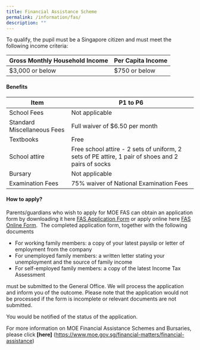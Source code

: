 ```yaml
---
title: Financial Assistance Scheme
permalink: /information/fas/
description: ""
---
```

To qualify, the pupil must be a Singapore citizen and must meet the following income criteria:

| Gross Monthly Household Income | Per Capita Income |
| -------- | -------- | 
| $3,000 or below     | $750 or below    |

#### **Benefits**

| Item | P1 to P6 |
| -------- | -------- | 
| School Fees     | Not applicable     |
| Standard Miscellaneous Fees   |  Full waiver of $6.50 per month |
| Textbooks   | Free   |
| School attire  | Free school attire - 2 sets of uniform, 2 sets of PE attire, 1 pair of shoes and 2 pairs of socks |
| Bursary | Not applicable|
| Examination Fees | 75% waiver of National Examination Fees|

#### **How to apply?**

Parents/guardians who wish to apply for MOE FAS can obtain an application form by downloading it here [FAS Application Form](https://go.gov.sg/fasoct2022) or apply online here [FAS Online Form](https://go.gov.sg/fas2023).  The completed application form, together with the following documents

*   For working family members: a copy of your latest payslip or letter of employment from the company
*   For unemployed family members: a written letter stating your unemployment and the source of family income
*   For self-employed family members: a copy of the latest Income Tax Assessment

must be submitted to the General Office. We will process the application and inform you of the outcome. Please note that the application would not be processed if the form is incomplete or relevant documents are not submitted.

You would be notified of the status of the application.

For more information on MOE Financial Assistance Schemes and Bursaries, please click **[here]** (https://www.moe.gov.sg/financial-matters/financial-assistance)